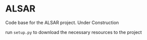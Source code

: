 # ALSAR
Code base for the ALSAR project. Under Construction

run `setup.py` to download the necessary resources to the project
